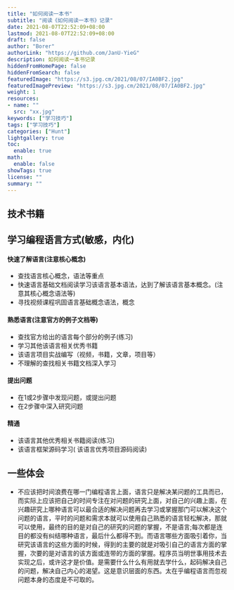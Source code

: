 ```yaml
---
title: "如何阅读一本书"
subtitle: "阅读《如何阅读一本书》记录"
date: 2021-08-07T22:52:09+08:00
lastmod: 2021-08-07T22:52:09+08:00
draft: false
author: "Borer"
authorLink: "https://github.com/JanU-YieG"
description: 如何阅读一本书记录
hiddenFromHomePage: false
hiddenFromSearch: false
featuredImage: "https://s3.jpg.cm/2021/08/07/IA0BF2.jpg"
featuredImagePreview: "https://s3.jpg.cm/2021/08/07/IA0BF2.jpg"
weight: 1
resources:
- name: ""
  src: "xx.jpg"
keywords: ["学习技巧"]
tags: ["学习技巧"]
categories: ["Hunt"]
lightgallery: true
toc:
  enable: true
math:
  enable: false
showTags: true
license: ""
summary: ""
---
```


<!--more-->
## 技术书籍


## 学习编程语言方式(敏感，内化)
#### 快速了解语言(注意核心概念)
- 查找语言核心概念，语法等重点
- 快速语言基础文档阅读学习该语言基本语法，达到了解该语言基本概念。(注意其核心概念语法等)
- 寻找视频课程巩固语言基础概念语法，概念
#### 熟悉语言(注意官方的例子文档等)
- 查找官方给出的语言每个部分的例子(练习)
- 学习其他该语言相关优秀书籍
- 该语言项目实战编写（视频，书籍，文章，项目等）
- 不理解的查找相关书籍文档深入学习
#### 提出问题
- 在1或2步骤中发现问题，或提出问题
- 在2步骤中深入研究问题
#### 精通
- 该语言其他优秀相关书籍阅读(练习)
- 该语言框架源码学习( 该语言优秀项目源码阅读)

## 一些体会
- 不应该把时间浪费在哪一门编程语言上面，语言只是解决某问题的工具而已，而实际上应该把自己的时间专注在对问题的研究上面，对自己的兴趣上面，在兴趣研究上哪种语言可以最合适的解决问题再去学习或掌握那门可以解决这个问题的语言，平时的问题和需求本就可以使用自己熟悉的语言轻松解决，那就可以使用，最终的目的是对自己的研究的问题的掌握，不是语言;每次都是连目的都没有纠结哪种语言，最后什么都得不到。而语言哪些方面吸引着你，当研究该语言的这些方面的时候，得到的主要的就是对吸引自己的语言方面的掌握，次要的是对语言的该方面或连带的方面的掌握。程序员当明世事用技术去实现之后，或许这才是价值。是需要什么什么有用就去学什么，起码解决自己的问题，解决自己内心的渴望。这是意识层面的东西。太在乎编程语言而忽视问题本身的态度是不可取的。

